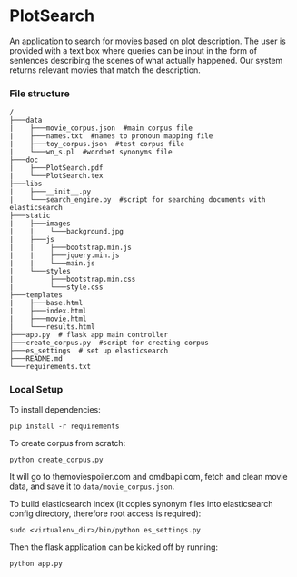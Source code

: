 PlotSearch
============
An application to search for movies based on plot description. The user is provided with a text box where queries can be input in the form of sentences describing the scenes of what actually happened. Our system returns relevant movies that match the description.

### File structure

```
/
├───data
|    ├───movie_corpus.json  #main corpus file
|    ├───names.txt  #names to pronoun mapping file
|    ├───toy_corpus.json  #test corpus file
|    └───wn_s.pl  #wordnet synonyms file
├───doc
|    ├───PlotSearch.pdf
|    └───PlotSearch.tex
├───libs
|    ├───__init__.py
|    └───search_engine.py  #script for searching documents with elasticsearch
├───static
|    ├───images
|    |    └───background.jpg
|    ├───js
|    |    ├───bootstrap.min.js
|    |    ├───jquery.min.js
|    |    └───main.js
|    └───styles
|         ├───bootstrap.min.css
|         └───style.css
├───templates
|    ├───base.html
|    ├───index.html
|    ├───movie.html
|    └───results.html
├───app.py  # flask app main controller
├───create_corpus.py  #script for creating corpus
├───es_settings  # set up elasticsearch
├───README.md
└───requirements.txt
```

### Local Setup

To install dependencies:
```
pip install -r requirements
```

To create corpus from scratch:
```
python create_corpus.py
```

It will go to themoviespoiler.com and omdbapi.com, fetch and clean movie data, and save it to `data/movie_corpus.json`.

To build elasticsearch index (it copies synonym files into elasticsearch config directory, therefore root access is required):
```
sudo <virtualenv_dir>/bin/python es_settings.py
```

Then the flask application can be kicked off by running:
```
python app.py
```

